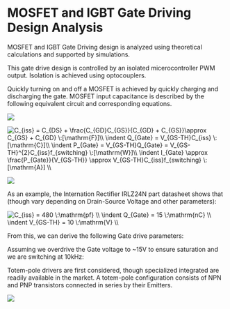 # MOSFET and IGBT Gate Driving Design Analysis

MOSFET and IGBT Gate Driving design is analyzed using theoretical calculations and supported by simulations. 

This gate drive design is controlled by an isolated micerocontroller PWM output. Isolation is achieved using optocouplers.

Quickly turning on and off a MOSFET is achieved by quickly charging and discharging the gate. MOSFET input capacitance is described by the following equivalent circuit and corresponding equations. 

![](https://github.com/morganjlw/MOSFET-and-IGBT-Gate-Driving/blob/master/mosfet.JPG)

<img src="https://latex.codecogs.com/gif.latex?C_{iss}&space;=&space;C_{DS}&space;&plus;&space;\frac{C_{GD}C_{GS}}{C_{GD}&space;&plus;&space;C_{GS}}\approx&space;C_{GS}&space;&plus;&space;C_{GD}&space;\:[\mathrm{F}]\\&space;\indent&space;Q_{Gate}&space;=&space;V_{GS-TH}C_{iss}&space;\:[\mathrm{C}]\\&space;\indent&space;P_{Gate}&space;=&space;V_{GS-TH}Q_{Gate}&space;=&space;V_{GS-TH}^{2}C_{iss}f_{switching}&space;\:[\mathrm{W}]\\&space;\indent&space;I_{Gate}&space;\approx&space;\frac{P_{Gate}}{V_{GS-TH}}&space;\approx&space;V_{GS-TH}C_{iss}f_{switching}&space;\:[\mathrm{A}]&space;\\" title="C_{iss} = C_{DS} + \frac{C_{GD}C_{GS}}{C_{GD} + C_{GS}}\approx C_{GS} + C_{GD} \:[\mathrm{F}]\\ \indent Q_{Gate} = V_{GS-TH}C_{iss} \:[\mathrm{C}]\\ \indent P_{Gate} = V_{GS-TH}Q_{Gate} = V_{GS-TH}^{2}C_{iss}f_{switching} \:[\mathrm{W}]\\ \indent I_{Gate} \approx \frac{P_{Gate}}{V_{GS-TH}} \approx V_{GS-TH}C_{iss}f_{switching} \:[\mathrm{A}] \\" />

![](https://github.com/morganjlw/MOSFET-and-IGBT-Gate-Driving/blob/master/IRLZ24N.gif)

As an example, the Internation Rectifier IRLZ24N part datasheet shows that (though vary depending on Drain-Source Voltage and other parameters):

<img src="https://latex.codecogs.com/gif.latex?C_{iss}&space;=&space;480&space;\:\mathrm{pf}&space;\\&space;\indent&space;Q_{Gate}&space;=&space;15&space;\:\mathrm{nC}&space;\\&space;\indent&space;V_{GS-TH}&space;=&space;10&space;\:\mathrm{V}&space;\\" title="C_{iss} = 480 \:\mathrm{pf} \\ \indent Q_{Gate} = 15 \:\mathrm{nC} \\ \indent V_{GS-TH} = 10 \:\mathrm{V} \\" />

From this, we can derive the following Gate drive parameters:

Assuming we overdrive the Gate voltage to ~15V to ensure saturation and we are switching at 10kHz:



Totem-pole drivers are first considered, though specialized integrated are readily available in the market. A totem-pole configuration consists of NPN and PNP transistors connected in series by their Emitters. 

![](https://github.com/morganjlw/MOSFET-and-IGBT-Gate-Driving/blob/master/totempoledrive.jpg)
